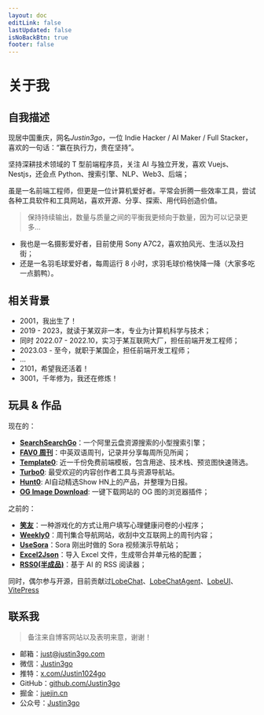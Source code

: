 ```yaml
---
layout: doc
editLink: false
lastUpdated: false
isNoBackBtn: true
footer: false
---
```


# 关于我

## 自我描述

现居中国重庆，网名*Justin3go*，一位 Indie Hacker / AI Maker / Full Stacker，喜欢的一句话：“赢在执行力，贵在坚持”。

坚持深耕技术领域的 T 型前端程序员，关注 AI 与独立开发，喜欢 Vuejs、Nestjs，还会点 Python、搜索引擎、NLP、Web3、后端；

虽是一名前端工程师，但更是一位计算机爱好者。平常会折腾一些效率工具，尝试各种工具软件和工具网站，喜欢开源、分享、探索、用代码创造价值。

> 保持持续输出，数量与质量之间的平衡我更倾向于数量，因为可以记录更多...

- 我也是一名摄影爱好者，目前使用 Sony A7C2，喜欢拍风光、生活以及扫街；
- 还是一名羽毛球爱好者，每周运行 8 小时，求羽毛球价格快降一降（大家多吃一点鹅鸭）。

## 相关背景

- 2001，我出生了！
- 2019 - 2023，就读于某双非一本，专业为计算机科学与技术；
- 同时 2022.07 - 2022.10，实习于某互联网大厂，担任前端开发工程师；
- 2023.03 - 至今，就职于某国企，担任前端开发工程师；
- ...
- 2101，希望我还活着！
- 3001，千年修为，我还在修炼！

## 玩具 & 作品

现在的：

- **[SearchSearchGo](https://ssgo.app)**：一个阿里云盘资源搜索的小型搜索引擎；
- **[FAV0 周刊](https://fav0.com)**：中英双语周刊，记录并分享每周所见所闻；
- **[Template0](https://template0.com)**: 近一千份免费前端模板，包含用途、技术栈、预览图快速筛选。
- **[Turbo0](https://turbo0.com)**: 最受欢迎的内容创作者工具与资源导航站。
- **[Hunt0](https://hunt0.com)**: AI自动精选Show HN上的产品，并整理为日报。
- **[OG Image Download](https://ogimage.download)**: 一键下载网站的 OG 图的浏览器插件；

之前的：

- **[笑友](https://juejin.cn/post/7230351646797217847)**：一种游戏化的方式让用户填写心理健康问卷的小程序；
- **[Weekly0](https://weekly0.com)**：周刊集合导航网站，收刮中文互联网上的周刊内容；
- **[UseSora](https://usesora.app)**：Sora 刚出时做的 Sora 视频演示导航站；
- **[Excel2Json](https://bug404.dev)**：导入 Excel 文件，生成带合并单元格的配置；
- **[RSS0(半成品)](https://rss0.com/read)**：基于 AI 的 RSS 阅读器；

同时，偶尔参与开源，目前贡献过[LobeChat](https://github.com/lobehub/lobe-chat)、[LobeChatAgent](https://github.com/lobehub/lobe-chat-agents)、[LobeUI](https://github.com/lobehub/lobe-ui)、[VitePress](https://github.com/vuejs/vitepress)

## 联系我

> 备注来自博客网站以及表明来意，谢谢！

- 邮箱：[just@justin3go.com](mailto://just@justin3go.com)
- 微信：[Justin3go](https://oss.justin3go.com/weixin.jpg)
- 推特：[x.com/Justin1024go](https://x.com/Justin1024go)
- GitHub：[github.com/Justin3go](https://github.com/Justin3go)
- 掘金：[juejin.cn](https://juejin.cn/user/220366354020749/posts)
- 公众号：[Justin3go](https://oss.justin3go.com/qrcode.jpg)
